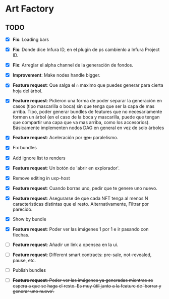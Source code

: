 # Art Factory

## TODO

- [x] **Fix**: Loading bars
- [x] **Fix**: Donde dice Infura ID, en el plugin de ps cambienlo a Infura Project ID.
- [x] **Fix**: Arreglar el alpha channel de la generación de fondos.
- [x] **Improvement**: Make nodes handle bigger.
- [x] **Feature request**: Que salga el `n` maximo que puedes generar para cierta hoja del árbol.
- [x] **Feature request**: Pidieron una forma de poder separar la generación en casos (tipo mascarilla o boca) sin que tenga que ser la capa de mas arriba. Tipo, poder generar bundles de features que no necesariamente formen un árbol (en el caso de la boca y mascarilla, puede que tengan que compartir una capa que va mas arriba, como los accesorios). Básicamente implementen nodos DAG en general en vez de solo árboles
- [x] **Feature request**: Aceleración por ~~gpu~~ paralelismo.
- [x] Fix bundles
- [x] Add ignore list to renders
- [x] **Feature request**: Un botón de 'abrir en explorador'.
- [x] Remove editing in uxp-host
- [x] **Feature request**: Cuando borras uno, pedir que te genere uno nuevo.
- [x] **Feature request**: Asegurarse de que cada NFT tenga al menos N caracteristicas distintas que el resto. Alternativamente, Filtrar por parecido.
- [x] Show by bundle
- [x] **Feature request**: Poder ver las imágenes 1 por 1 e ir pasando con flechas.
- [ ] **Feature request**: Añadir un link a opensea en la ui.
- [ ] **Feature request**: Different smart contracts: pre-sale, not-revealed, pause, etc.
- [ ] Publish bundles

- [ ] ~~**Feature request**: Poder ver las imágenes ya generadas mientras se espera a que se haga el resto. Es muy útil junto a la feature de 'borrar y generar uno nuevo'.~~
